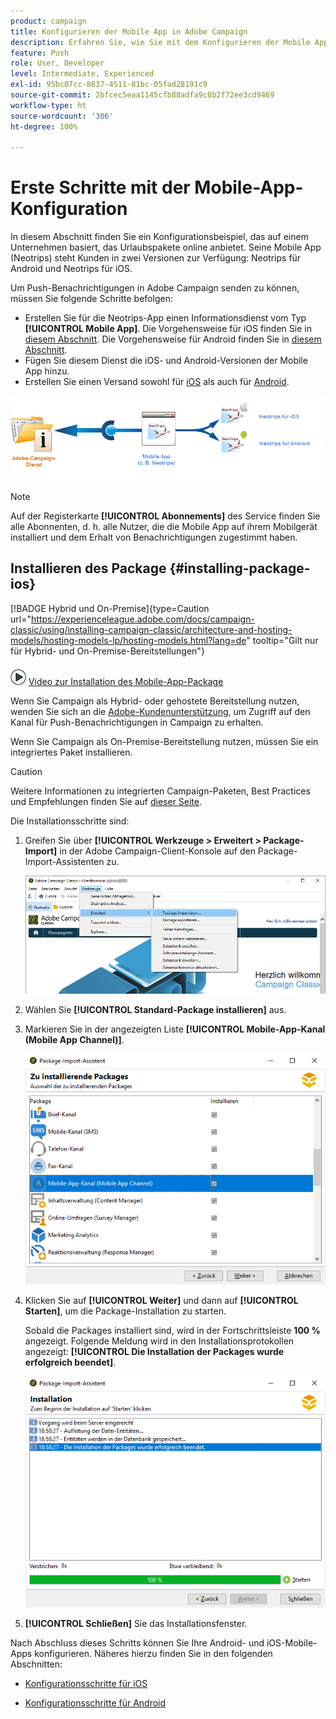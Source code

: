 ```yaml
---
product: campaign
title: Konfigurieren der Mobile App in Adobe Campaign
description: Erfahren Sie, wie Sie mit dem Konfigurieren der Mobile App beginnen
feature: Push
role: User, Developer
level: Intermediate, Experienced
exl-id: 95bc07cc-8837-4511-81bc-05fad28191c9
source-git-commit: 2bfcec5eaa1145cfb88adfa9c8b2f72ee3cd9469
workflow-type: ht
source-wordcount: '306'
ht-degree: 100%

---
```


# Erste Schritte mit der Mobile-App-Konfiguration



In diesem Abschnitt finden Sie ein Konfigurationsbeispiel, das auf einem Unternehmen basiert, das Urlaubspakete online anbietet. Seine Mobile App (Neotrips) steht Kunden in zwei Versionen zur Verfügung: Neotrips für Android und Neotrips für iOS.

Um Push-Benachrichtigungen in Adobe Campaign senden zu können, müssen Sie folgende Schritte befolgen:

* Erstellen Sie für die Neotrips-App einen Informationsdienst vom Typ **[!UICONTROL Mobile App]**. Die Vorgehensweise für iOS finden Sie in [diesem Abschnitt](configuring-the-mobile-application.md#configuring-ios-service). Die Vorgehensweise für Android finden Sie in [diesem Abschnitt](configuring-the-mobile-application-android.md#configuring-android-service).
* Fügen Sie diesem Dienst die iOS- und Android-Versionen der Mobile App hinzu.
* Erstellen Sie einen Versand sowohl für [iOS](create-notifications-ios.md) als auch für [Android](create-notifications-android.md).

![](assets/nmac_service_diagram.png)

>[!NOTE]
>
>Auf der Registerkarte **[!UICONTROL Abonnements]** des Service finden Sie alle Abonnenten, d. h. alle Nutzer, die die Mobile App auf ihrem Mobilgerät installiert und dem Erhalt von Benachrichtigungen zugestimmt haben.

## Installieren des Package {#installing-package-ios}

[!BADGE Hybrid und On-Premise]{type=Caution url="https://experienceleague.adobe.com/docs/campaign-classic/using/installing-campaign-classic/architecture-and-hosting-models/hosting-models-lp/hosting-models.html?lang=de" tooltip="Gilt nur für Hybrid- und On-Premise-Bereitstellungen"}

![](assets/do-not-localize/how-to-video.png) [Video zur Installation des Mobile-App-Package ](https://experienceleague.adobe.com/docs/campaign-classic-learn/tutorials/sending-messages/push-channel/installing-the-mobile-app-channel.html?lang=de#sending-messages)

Wenn Sie Campaign als Hybrid- oder gehostete Bereitstellung nutzen, wenden Sie sich an die [Adobe-Kundenunterstützung](https://helpx.adobe.com/de/enterprise/admin-guide.html/enterprise/using/support-for-experience-cloud.ug.html), um Zugriff auf den Kanal für Push-Benachrichtigungen in Campaign zu erhalten.

Wenn Sie Campaign als On-Premise-Bereitstellung nutzen, müssen Sie ein integriertes Paket installieren.

>[!CAUTION]
>
>Weitere Informationen zu integrierten Campaign-Paketen, Best Practices und Empfehlungen finden Sie auf [dieser Seite](../../installation/using/installing-campaign-standard-packages.md).

Die Installationsschritte sind:

1. Greifen Sie über **[!UICONTROL Werkzeuge > Erweitert > Package-Import]** in der Adobe Campaign-Client-Konsole auf den Package-Import-Assistenten zu.

   ![](assets/package_ios.png)

1. Wählen Sie **[!UICONTROL Standard-Package installieren]** aus.

1. Markieren Sie in der angezeigten Liste **[!UICONTROL Mobile-App-Kanal (Mobile App Channel)]**.

   ![](assets/package_ios_2.png)

1. Klicken Sie auf **[!UICONTROL Weiter]** und dann auf **[!UICONTROL Starten]**, um die Package-Installation zu starten.

   Sobald die Packages installiert sind, wird in der Fortschrittsleiste **100 %** angezeigt. Folgende Meldung wird in den Installationsprotokollen angezeigt: **[!UICONTROL Die Installation der Packages wurde erfolgreich beendet]**.

   ![](assets/package_ios_3.png)

1. **[!UICONTROL Schließen]** Sie das Installationsfenster.

Nach Abschluss dieses Schritts können Sie Ihre Android- und iOS-Mobile-Apps konfigurieren.
Näheres hierzu finden Sie in den folgenden Abschnitten:

* [Konfigurationsschritte für iOS](configuring-the-mobile-application.md)

* [Konfigurationsschritte für Android](configuring-the-mobile-application-android.md)
